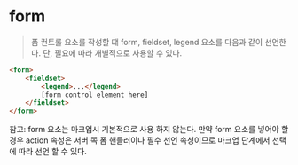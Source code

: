 # form
> 폼 컨트롤 요소를 작성할 떄 form, fieldset, legend 요소를 다음과 같이 선언한다. 단, 필요에 따라 개별적으로 사용할 수 있다.

``` html
<form>
    <fieldset>
        <legend>...</legend>
        [form control element here]
    </fieldset>
</form>
```

참고: form 요소는 마크업시 기본적으로 사용 하지 않는다. 만약 form 요소를 넣어야 할 경우 action 속성은 서버 쪽 폼 핸들러이나 필수 선언 속성이므로 마크업 단계에서 선택에 따라 선언 할 수 있다.